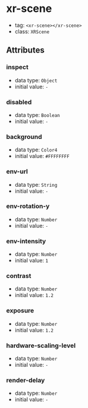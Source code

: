 
# xr-scene

- tag: `<xr-scene></xr-scene>`
- class: `XRScene`

## Attributes


### inspect

- data type: `Object`
- initial value: `-`

  

### disabled

- data type: `Boolean`
- initial value: `-`

  

### background

- data type: `Color4`
- initial value: `#FFFFFFFF`

  

### env-url

- data type: `String`
- initial value: `-`

  

### env-rotation-y

- data type: `Number`
- initial value: `-`

  

### env-intensity

- data type: `Number`
- initial value: `1`

  

### contrast

- data type: `Number`
- initial value: `1.2`

  

### exposure

- data type: `Number`
- initial value: `1.2`

  

### hardware-scaling-level

- data type: `Number`
- initial value: `-`

  

### render-delay

- data type: `Number`
- initial value: `-`

  
